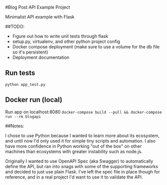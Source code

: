 #Blog Post API Example Project

Minimalist API example with Flask

##TODO:

* Figure out how to write unit tests through flask
* setup.py, virtualenv, and other python project config
* Docker compose deployment (make sure to use a volume for the db file so it's persistent)
* Deployment documentation

## Run tests

`python app_test.py`

## Docker run (local)

Run app on localhost:8080
`docker-compose build --pull && docker-compose run --rm blogapi`

##Notes:

I chose to use Python because I wanted to learn more about its ecosystem,
and until now I'd only used it for simple tiny scripts and automation. I
also have more confidence in Python working "out of the box" on other machines
than ecosystems with greater instability such as node.js.

Originally I wanted to use OpenAPI Spec (aka Swagger) to automatically define the API, but
ran into snags with some of the supporting frameworks and decided to just use plain Flask.
I've left the spec file in place though for reference, and in a real project I'd want to use
it to validate the API.
